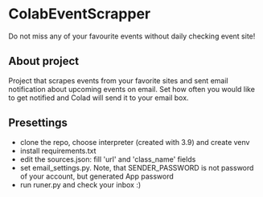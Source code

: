 # ColabEventScrapper
Do not miss any of your favourite events without daily checking event site!

## About project

Project that scrapes events from your favorite sites and sent email notification about
upcoming events on email. Set how often you would like to get notified and 
Colad will send it to your email box.

## Presettings

- clone the repo, choose interpreter (created with 3.9) and create venv
- install requirements.txt
- edit the sources.json: fill 'url' and 'class_name' fields
- set email_settings.py. Note, that SENDER_PASSWORD is not password of your account, but generated App password
- run runer.py and check your inbox :)
